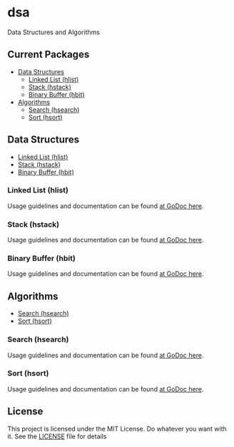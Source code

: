 # dsa
Data Structures and Algorithms


## Current Packages #
* [Data Structures](#data-structures)
	* [Linked List (hlist)](#linked-list-hlist)
	* [Stack (hstack)](#stack-hstack)
	* [Binary Buffer (hbit)](#binay-buffer-hbit)
* [Algorithms](#algorithms)
	* [Search (hsearch)](#search-hsearch)
	* [Sort (hsort)](#sort-hsort)


## Data Structures
* [Linked List (hlist)](#linked-list-hlist)
* [Stack (hstack)](#stack-hstack)
* [Binary Buffer (hbit)](#binay-buffer-hbit)

<a name="linked-list-hlist"></a>
### Linked List (hlist)
Usage guidelines and documentation can be found [at GoDoc here](https://godoc.org/github.com/snhilde/dsa/data_structures/hlist).

<a name="stack-hstack"></a>
### Stack (hstack)
Usage guidelines and documentation can be found [at GoDoc here](https://godoc.org/github.com/snhilde/dsa/data_structures/hstack).

<a name="binay-buffer-hbit"></a>
### Binary Buffer (hbit)
Usage guidelines and documentation can be found [at GoDoc here](https://godoc.org/github.com/snhilde/dsa/data_structures/hbit).


## Algorithms
* [Search (hsearch)](#search-hsearch)
* [Sort (hsort)](#sort-hsort)

<a name="search-hsearch"></a>
### Search (hsearch)
Usage guidelines and documentation can be found [at GoDoc here](https://godoc.org/github.com/snhilde/dsa/algorithms/hsearch).

<a name="sort-hsort"></a>
### Sort (hsort)
Usage guidelines and documentation can be found [at GoDoc here](https://godoc.org/github.com/snhilde/dsa/algorithms/hsort).


## License ##
This project is licensed under the MIT License. Do whatever you want with it.
See the [LICENSE](LICENSE) file for details
